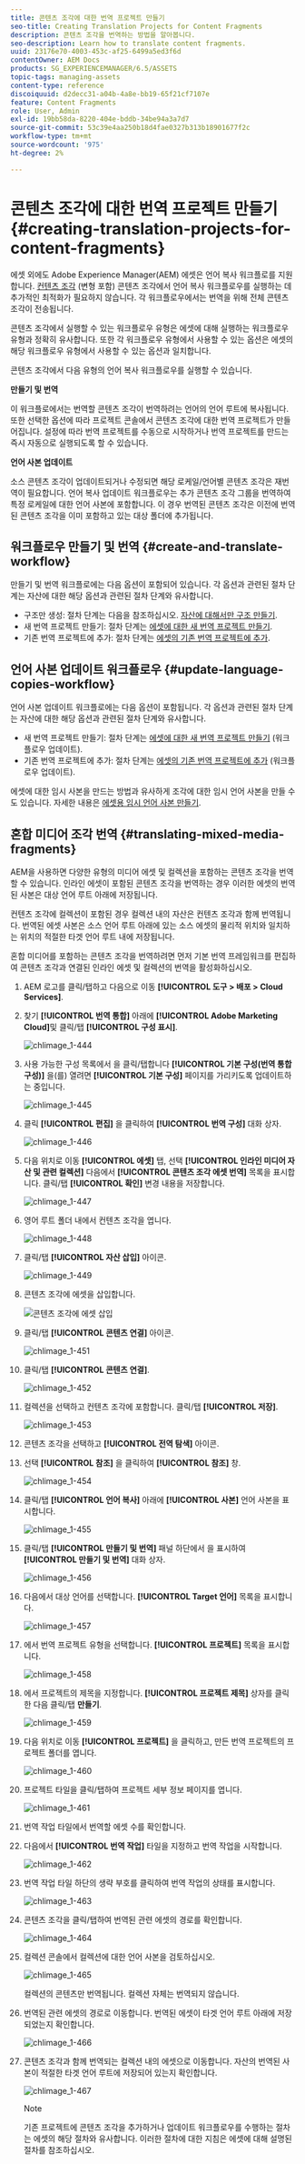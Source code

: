 ```yaml
---
title: 콘텐츠 조각에 대한 번역 프로젝트 만들기
seo-title: Creating Translation Projects for Content Fragments
description: 콘텐츠 조각을 번역하는 방법을 알아봅니다.
seo-description: Learn how to translate content fragments.
uuid: 23176e70-4003-453c-af25-6499a5ed3f6d
contentOwner: AEM Docs
products: SG_EXPERIENCEMANAGER/6.5/ASSETS
topic-tags: managing-assets
content-type: reference
discoiquuid: d2decc31-a04b-4a8e-bb19-65f21cf7107e
feature: Content Fragments
role: User, Admin
exl-id: 19bb58da-8220-404e-bddb-34be94a3a7d7
source-git-commit: 53c39e4aa250b18d4fae0327b313b18901677f2c
workflow-type: tm+mt
source-wordcount: '975'
ht-degree: 2%

---
```


# 콘텐츠 조각에 대한 번역 프로젝트 만들기 {#creating-translation-projects-for-content-fragments}

에셋 외에도 Adobe Experience Manager(AEM) 에셋은 언어 복사 워크플로를 지원합니다. [컨텐츠 조각](/help/assets/content-fragments/content-fragments.md) (변형 포함) 콘텐츠 조각에서 언어 복사 워크플로우를 실행하는 데 추가적인 최적화가 필요하지 않습니다. 각 워크플로우에서는 번역을 위해 전체 콘텐츠 조각이 전송됩니다.

콘텐츠 조각에서 실행할 수 있는 워크플로우 유형은 에셋에 대해 실행하는 워크플로우 유형과 정확히 유사합니다. 또한 각 워크플로우 유형에서 사용할 수 있는 옵션은 에셋의 해당 워크플로우 유형에서 사용할 수 있는 옵션과 일치합니다.

콘텐츠 조각에서 다음 유형의 언어 복사 워크플로우를 실행할 수 있습니다.

**만들기 및 번역**

이 워크플로에서는 번역할 콘텐츠 조각이 번역하려는 언어의 언어 루트에 복사됩니다. 또한 선택한 옵션에 따라 프로젝트 콘솔에서 콘텐츠 조각에 대한 번역 프로젝트가 만들어집니다. 설정에 따라 번역 프로젝트를 수동으로 시작하거나 번역 프로젝트를 만드는 즉시 자동으로 실행되도록 할 수 있습니다.

**언어 사본 업데이트**

소스 콘텐츠 조각이 업데이트되거나 수정되면 해당 로케일/언어별 콘텐츠 조각은 재번역이 필요합니다. 언어 복사 업데이트 워크플로우는 추가 콘텐츠 조각 그룹을 번역하여 특정 로케일에 대한 언어 사본에 포함합니다. 이 경우 번역된 콘텐츠 조각은 이전에 번역된 콘텐츠 조각을 이미 포함하고 있는 대상 폴더에 추가됩니다.

## 워크플로우 만들기 및 번역 {#create-and-translate-workflow}

만들기 및 번역 워크플로에는 다음 옵션이 포함되어 있습니다. 각 옵션과 관련된 절차 단계는 자산에 대한 해당 옵션과 관련된 절차 단계와 유사합니다.

* 구조만 생성: 절차 단계는 다음을 참조하십시오. [자산에 대해서만 구조 만들기](translation-projects.md#create-structure-only).
* 새 번역 프로젝트 만들기: 절차 단계는 [에셋에 대한 새 번역 프로젝트 만들기](translation-projects.md#create-a-new-translation-project).
* 기존 번역 프로젝트에 추가: 절차 단계는 [에셋의 기존 번역 프로젝트에 추가](translation-projects.md#add-to-existing-translation-project).

## 언어 사본 업데이트 워크플로우 {#update-language-copies-workflow}

언어 사본 업데이트 워크플로에는 다음 옵션이 포함됩니다. 각 옵션과 관련된 절차 단계는 자산에 대한 해당 옵션과 관련된 절차 단계와 유사합니다.

* 새 번역 프로젝트 만들기: 절차 단계는 [에셋에 대한 새 번역 프로젝트 만들기](translation-projects.md#create-a-new-translation-project) (워크플로우 업데이트).
* 기존 번역 프로젝트에 추가: 절차 단계는 [에셋의 기존 번역 프로젝트에 추가](translation-projects.md#add-to-existing-translation-project) (워크플로우 업데이트).

에셋에 대한 임시 사본을 만드는 방법과 유사하게 조각에 대한 임시 언어 사본을 만들 수도 있습니다. 자세한 내용은 [에셋용 임시 언어 사본 만들기](translation-projects.md#creating-temporary-language-copies).

## 혼합 미디어 조각 번역 {#translating-mixed-media-fragments}

AEM을 사용하면 다양한 유형의 미디어 에셋 및 컬렉션을 포함하는 콘텐츠 조각을 번역할 수 있습니다. 인라인 에셋이 포함된 콘텐츠 조각을 번역하는 경우 이러한 에셋의 번역된 사본은 대상 언어 루트 아래에 저장됩니다.

컨텐츠 조각에 컬렉션이 포함된 경우 컬렉션 내의 자산은 컨텐츠 조각과 함께 번역됩니다. 번역된 에셋 사본은 소스 언어 루트 아래에 있는 소스 에셋의 물리적 위치와 일치하는 위치의 적절한 타겟 언어 루트 내에 저장됩니다.

혼합 미디어를 포함하는 콘텐츠 조각을 번역하려면 먼저 기본 번역 프레임워크를 편집하여 콘텐츠 조각과 연결된 인라인 에셋 및 컬렉션의 번역을 활성화하십시오.

1. AEM 로고를 클릭/탭하고 다음으로 이동 **[!UICONTROL 도구 > 배포 > Cloud Services]**.
1. 찾기 **[!UICONTROL 번역 통합]** 아래에 **[!UICONTROL Adobe Marketing Cloud]**&#x200B;및 클릭/탭 **[!UICONTROL 구성 표시]**.

   ![chlimage_1-444](assets/chlimage_1-444.png)

1. 사용 가능한 구성 목록에서 을 클릭/탭합니다 **[!UICONTROL 기본 구성(번역 통합 구성)]** 을(를) 열려면 **[!UICONTROL 기본 구성]** 페이지를 가리키도록 업데이트하는 중입니다.

   ![chlimage_1-445](assets/chlimage_1-445.png)

1. 클릭 **[!UICONTROL 편집]** 을 클릭하여 **[!UICONTROL 번역 구성]** 대화 상자.

   ![chlimage_1-446](assets/chlimage_1-446.png)

1. 다음 위치로 이동 **[!UICONTROL 에셋]** 탭, 선택 **[!UICONTROL 인라인 미디어 자산 및 관련 컬렉션]** 다음에서 **[!UICONTROL 콘텐츠 조각 에셋 번역]** 목록을 표시합니다. 클릭/탭 **[!UICONTROL 확인]** 변경 내용을 저장합니다.

   ![chlimage_1-447](assets/chlimage_1-447.png)

1. 영어 루트 폴더 내에서 컨텐츠 조각을 엽니다.

   ![chlimage_1-448](assets/chlimage_1-448.png)

1. 클릭/탭 **[!UICONTROL 자산 삽입]** 아이콘.

   ![chlimage_1-449](assets/chlimage_1-449.png)

1. 콘텐츠 조각에 에셋을 삽입합니다.

   ![콘텐츠 조각에 에셋 삽입](assets/column-view.png)

1. 클릭/탭 **[!UICONTROL 콘텐츠 연결]** 아이콘.

   ![chlimage_1-451](assets/chlimage_1-451.png)

1. 클릭/탭 **[!UICONTROL 콘텐츠 연결]**.

   ![chlimage_1-452](assets/chlimage_1-452.png)

1. 컬렉션을 선택하고 컨텐츠 조각에 포함합니다. 클릭/탭 **[!UICONTROL 저장]**.

   ![chlimage_1-453](assets/chlimage_1-453.png)

1. 콘텐츠 조각을 선택하고 **[!UICONTROL 전역 탐색]** 아이콘.
1. 선택 **[!UICONTROL 참조]** 을 클릭하여 **[!UICONTROL 참조]** 창.

   ![chlimage_1-454](assets/chlimage_1-454.png)

1. 클릭/탭 **[!UICONTROL 언어 복사]** 아래에 **[!UICONTROL 사본]** 언어 사본을 표시합니다.

   ![chlimage_1-455](assets/chlimage_1-455.png)

1. 클릭/탭 **[!UICONTROL 만들기 및 번역]** 패널 하단에서 을 표시하여 **[!UICONTROL 만들기 및 번역]** 대화 상자.

   ![chlimage_1-456](assets/chlimage_1-456.png)

1. 다음에서 대상 언어를 선택합니다. **[!UICONTROL Target 언어]** 목록을 표시합니다.

   ![chlimage_1-457](assets/chlimage_1-457.png)

1. 에서 번역 프로젝트 유형을 선택합니다. **[!UICONTROL 프로젝트]** 목록을 표시합니다.

   ![chlimage_1-458](assets/chlimage_1-458.png)

1. 에서 프로젝트의 제목을 지정합니다. **[!UICONTROL 프로젝트 제목]** 상자를 클릭한 다음 클릭/탭 **만들기**.

   ![chlimage_1-459](assets/chlimage_1-459.png)

1. 다음 위치로 이동 **[!UICONTROL 프로젝트]** 을 클릭하고, 만든 번역 프로젝트의 프로젝트 폴더를 엽니다.

   ![chlimage_1-460](assets/chlimage_1-460.png)

1. 프로젝트 타일을 클릭/탭하여 프로젝트 세부 정보 페이지를 엽니다.

   ![chlimage_1-461](assets/chlimage_1-461.png)

1. 번역 작업 타일에서 번역할 에셋 수를 확인합니다.
1. 다음에서 **[!UICONTROL 번역 작업]** 타일을 지정하고 번역 작업을 시작합니다.

   ![chlimage_1-462](assets/chlimage_1-462.png)

1. 번역 작업 타일 하단의 생략 부호를 클릭하여 번역 작업의 상태를 표시합니다.

   ![chlimage_1-463](assets/chlimage_1-463.png)

1. 콘텐츠 조각을 클릭/탭하여 번역된 관련 에셋의 경로를 확인합니다.

   ![chlimage_1-464](assets/chlimage_1-464.png)

1. 컬렉션 콘솔에서 컬렉션에 대한 언어 사본을 검토하십시오.

   ![chlimage_1-465](assets/chlimage_1-465.png)

   컬렉션의 콘텐츠만 번역됩니다. 컬렉션 자체는 번역되지 않습니다.

1. 번역된 관련 에셋의 경로로 이동합니다. 번역된 에셋이 타겟 언어 루트 아래에 저장되었는지 확인합니다.

   ![chlimage_1-466](assets/chlimage_1-466.png)

1. 콘텐츠 조각과 함께 번역되는 컬렉션 내의 에셋으로 이동합니다. 자산의 번역된 사본이 적절한 타겟 언어 루트에 저장되어 있는지 확인합니다.

   ![chlimage_1-467](assets/chlimage_1-467.png)

   >[!NOTE]
   >
   >기존 프로젝트에 콘텐츠 조각을 추가하거나 업데이트 워크플로우를 수행하는 절차는 에셋의 해당 절차와 유사합니다. 이러한 절차에 대한 지침은 에셋에 대해 설명된 절차를 참조하십시오.
